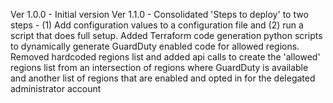Ver 1.0.0 - Initial version
Ver 1.1.0 - Consolidated 'Steps to deploy' to two steps - (1) Add configuration values to a configuration file and (2) run a script that does full setup. Added Terraform code generation python scripts to dynamically generate GuardDuty enabled code for allowed regions. Removed hardcoded regions list and added api calls to create the 'allowed' regions list from an intersection of regions where GuardDuty is available and another list of regions that are enabled and opted in for the delegated administrator account